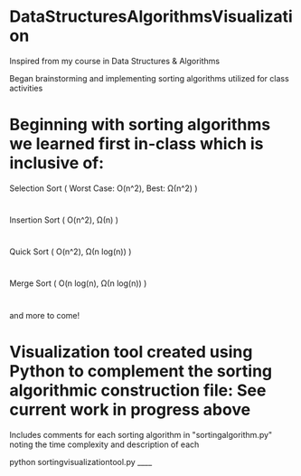 # DataStructuresAlgorithmsVisualization

Inspired from my course in Data Structures & Algorithms

Began brainstorming and implementing sorting algorithms utilized for class activities

# Beginning with sorting algorithms we learned first in-class which is inclusive of:
Selection Sort ( Worst Case: O(n^2), Best: Ω(n^2) )
#
Insertion Sort ( O(n^2), Ω(n) )
#
Quick Sort ( O(n^2), Ω(n log(n)) )
#
Merge Sort ( O(n log(n), Ω(n log(n)) )
#
and more to come!

# Visualization tool created using Python to complement the sorting algorithmic construction file: See current work in progress above 

Includes comments for each sorting algorithm in "sortingalgorithm.py" noting the time complexity and description of each


python sortingvisualizationtool.py ____